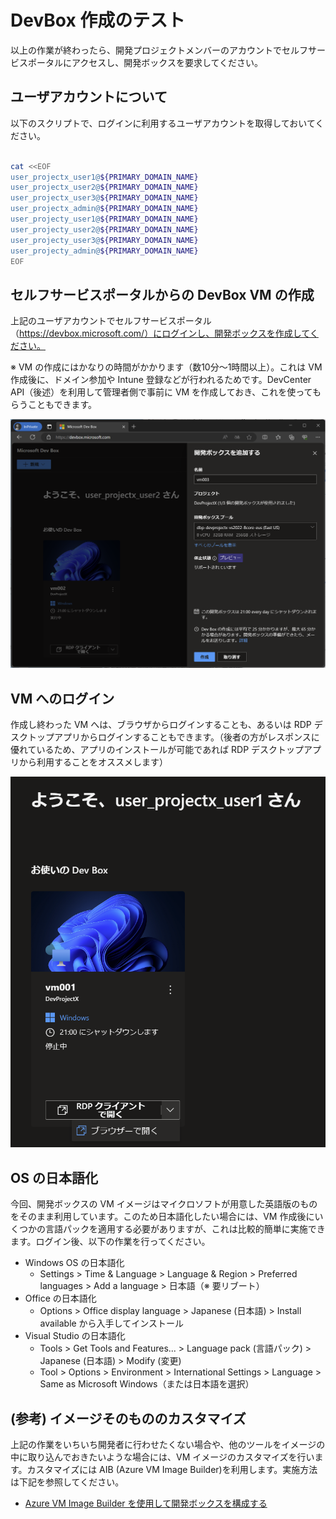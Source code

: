 # DevBox 作成のテスト

以上の作業が終わったら、開発プロジェクトメンバーのアカウントでセルフサービスポータルにアクセスし、開発ボックスを要求してください。

## ユーザアカウントについて

以下のスクリプトで、ログインに利用するユーザアカウントを取得しておいてください。

```bash

cat <<EOF
user_projectx_user1@${PRIMARY_DOMAIN_NAME}
user_projectx_user2@${PRIMARY_DOMAIN_NAME}
user_projectx_user3@${PRIMARY_DOMAIN_NAME}
user_projectx_admin@${PRIMARY_DOMAIN_NAME}
user_projecty_user1@${PRIMARY_DOMAIN_NAME}
user_projecty_user2@${PRIMARY_DOMAIN_NAME}
user_projecty_user3@${PRIMARY_DOMAIN_NAME}
user_projecty_admin@${PRIMARY_DOMAIN_NAME}
EOF

```

## セルフサービスポータルからの DevBox VM の作成

上記のユーザアカウントでセルフサービスポータル（https://devbox.microsoft.com/）にログインし、開発ボックスを作成してください。

※ VM の作成にはかなりの時間がかかります（数10分～1時間以上）。これは VM 作成後に、ドメイン参加や Intune 登録などが行われるためです。DevCenter API（後述）を利用して管理者側で事前に VM を作成しておき、これを使ってもらうこともできます。

![picture 0](./images/341f0d421051f738bfaf9dddfc87f5a0757015d01640db32631b39ea03220300.png)  

## VM へのログイン

作成し終わった VM へは、ブラウザからログインすることも、あるいは RDP デスクトップアプリからログインすることもできます。（後者の方がレスポンスに優れているため、アプリのインストールが可能であれば RDP デスクトップアプリから利用することをオススメします）

![picture 0](./images/dbb73dd8dbaaaf99733215aa422b92905569357140228179b992c5d2d579f4b0.png)  

## OS の日本語化

今回、開発ボックスの VM イメージはマイクロソフトが用意した英語版のものをそのまま利用しています。このため日本語化したい場合には、VM 作成後にいくつかの言語パックを適用する必要がありますが、これは比較的簡単に実施できます。ログイン後、以下の作業を行ってください。

- Windows OS の日本語化
  - Settings > Time & Language > Language & Region > Preferred languages > Add a language > 日本語（※ 要リブート）
- Office の日本語化
  - Options > Office display language > Japanese (日本語) > Install available から入手してインストール
- Visual Studio の日本語化
  - Tools > Get Tools and Features... > Language pack (言語パック) > Japanese (日本語) > Modify (変更)
  - Tool > Options > Environment > International Settings > Language > Same as Microsoft Windows（または日本語を選択）

## (参考) イメージそのもののカスタマイズ

上記の作業をいちいち開発者に行わせたくない場合や、他のツールをイメージの中に取り込んでおきたいような場合には、VM イメージのカスタマイズを行います。カスタマイズには AIB (Azure VM Image Builder)を利用します。実施方法は下記を参照してください。

- [Azure VM Image Builder を使用して開発ボックスを構成する](https://learn.microsoft.com/ja-jp/azure/dev-box/how-to-customize-devbox-azure-image-builder)
